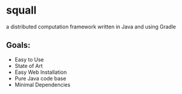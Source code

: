 squall
======

a distributed computation framework written in Java and using Gradle

## Goals:
* Easy to Use
* State of Art
* Easy Web Installation
* Pure Java code base
* Minimal Dependencies
